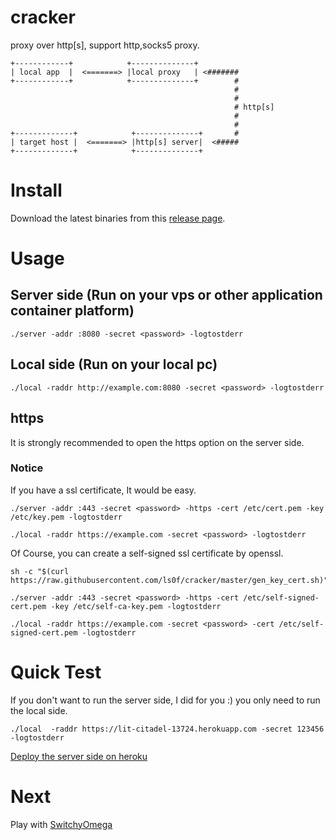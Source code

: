 # cracker
proxy over http[s], support http,socks5 proxy.

```
+------------+            +--------------+          
| local app  |  <=======> |local proxy   | <#######
+------------+            +--------------+        #
                                                  #
                                                  #
                                                  # http[s]
                                                  #
                                                  #
+-------------+            +--------------+       #
| target host |  <=======> |http[s] server|  <#####
+-------------+            +--------------+         
```

# Install

Download the latest binaries from this [release page](https://github.com/ls0f/cracker/releases).

# Usage

## Server side (Run on your vps or other application container platform)

```
./server -addr :8080 -secret <password> -logtostderr
```

## Local side (Run on your local pc)

```
./local -raddr http://example.com:8080 -secret <password> -logtostderr
```

## https

It is strongly recommended to open the https option on the server side.

### Notice

If you have a ssl certificate, It would be easy.

```
./server -addr :443 -secret <password> -https -cert /etc/cert.pem -key /etc/key.pem -logtostderr
```

```
./local -raddr https://example.com -secret <password> -logtostderr
```

Of Course, you can create a self-signed ssl certificate by openssl.

```
sh -c "$(curl https://raw.githubusercontent.com/ls0f/cracker/master/gen_key_cert.sh)"
```

```
./server -addr :443 -secret <password> -https -cert /etc/self-signed-cert.pem -key /etc/self-ca-key.pem -logtostderr
```

```
./local -raddr https://example.com -secret <password> -cert /etc/self-signed-cert.pem -logtostderr
```


# Quick Test

If you don't want to run the server side, I did for you :) you only need to run the local side.

```
./local  -raddr https://lit-citadel-13724.herokuapp.com -secret 123456 -logtostderr
```

[Deploy the server side on heroku](https://github.com/ls0f/cracker-heroku)


# Next

Play with [SwitchyOmega](https://github.com/FelisCatus/SwitchyOmega/releases)
